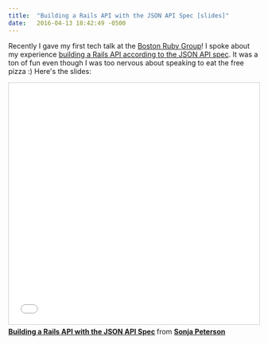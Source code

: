 ```yaml
---
title:  "Building a Rails API with the JSON API Spec [slides]"
date:   2016-04-13 18:42:49 -0500
---
```


Recently I gave my first tech talk at the [Boston Ruby Group](http://bostonrb.org)! I spoke about my experience [building a Rails API according to the JSON API spec](http://bostonrb.org/presentations/building-a-rails-api-with-the-json-api-spec). It was a ton of fun even though I was too nervous about speaking to eat the free pizza :) Here's the slides:

<iframe src="//www.slideshare.net/slideshow/embed_code/key/oX9DvxoiG8FlDK" width="595" height="485" frameborder="0" marginwidth="0" marginheight="0" scrolling="no" style="border:1px solid #CCC; border-width:1px; margin-bottom:5px; max-width: 100%;" allowfullscreen> </iframe> <div style="margin-bottom:5px"> <strong> <a href="//www.slideshare.net/SonjaPeterson2/building-a-rails-api-with-the-json-api-spec" title="Building a Rails API with the JSON API Spec" target="_blank">Building a Rails API with the JSON API Spec</a> </strong> from <strong><a href="//www.slideshare.net/SonjaPeterson2" target="_blank">Sonja Peterson</a></strong> </div>
